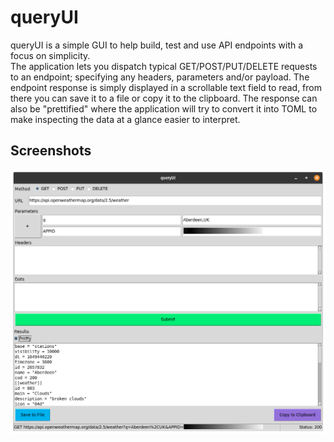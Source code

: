 # queryUI
queryUI is a simple GUI to help build, test and use API endpoints with a focus on simplicity.  
The application lets you dispatch typical GET/POST/PUT/DELETE requests to an endpoint; specifying any headers, parameters and/or payload. The endpoint response is simply displayed in a scrollable text field to read, from there you can save it to a file or copy it to the clipboard. The response can also be "prettified" where the application will try to convert it into TOML to make inspecting the data at a glance easier to interpret.  

## Screenshots
![queryUI](https://github.com/NixonInnes/queryUI/blob/master/screenshots/Screenshot%20from%202022-04-08%2019-00-25.png)

